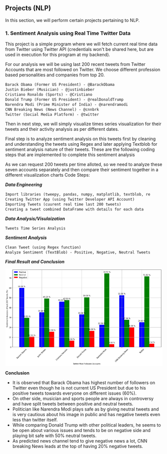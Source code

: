 ## Projects (NLP)
In this section, we will perform certain projects pertaining to NLP.

### 1. Sentiment Analysis using Real Time Twitter Data

This project is a simple program where we will fetch current real time data from Twitter using Twitter API (credentials won't be shared here, but are used in execution for this program at my backend).

For our analysis we will be using last 200 recent tweets from Twitter Accounts that are most followed on Twitter. We choose different profession based personalities and companies from top 20.

    Barack Obama (Former US President) - @BarackObama
    Justin Bieber (Musician) - @justinbieber
    Cristiano Ronaldo (Sports) - @Cristiano
    Donald Trump (Former US President) - @realDonaldTrump
    Narendra Modi (Prime Minister of India) - @narendramodi
    CNN Breaking News (News Channel) - @cnnbrk
    Twitter (Social Media Platform) - @twitter 

Then in next step, we will simply visualize times series visualization for their tweets and their activity analysis as per different dates.

Final step is to analyze sentiment analysis on this tweets first by cleaning and understanding the tweets using Regex and later applying Textblob for sentiment analysis nature of their tweets. These are the following coding steps that are implemented to complete this sentiment analysis

As we can request 200 tweets per time alloted, so we need to analyze these seven accounts separately and then compare their sentiment together in a different visualization charts
Code Steps:

***Data Engineering***

    Import libraries (tweepy, pandas, numpy, matplotlib, textblob, re
    Creating Twitter App (using Twitter Developer API Account)
    Importing Tweets (cuurent real time last 200 tweets)
    Creating a tweet combined DataFrame with details for each data

***Data Analysis/Visulaization***

    Tweets Time Series Analysis

***Sentiment Analysis***

    Clean Tweet (using Regex function)
    Analyze Sentiment (TextBlob) - Positive, Negative, Neutral Tweets

***Final Result and Conclusion***
<p align="center">
  <img width="600" alt="java 8 and prio java 8  array review example" img align="center" src ="https://github.com/worklifesg/Natural-Language-Processing/blob/main/images/EDA7.png">
</p>

****Conclusion****

 * It is observed that Barack Obama has highest number of followers on Twitter even though he is not current US President but due to his positive tweets towards everyone on different issues (60%).
 * On other side, musician and sports people are always in controversy and have split tweets between positive and neutral tweets.
 * Politician like Narendra Modi plays safe as by giving neutral tweets and is very cautious about his image in public and has negative tweets even less than twitter itself.
 * While comparing Donald Trump with other political leaders, he seems to be open about various issues and tends to be on negative side and playing bit safe with 50% neutral tweets.
 * As predicted news channel tend to give negative news a lot, CNN breaking News leads at the top of having 20% negative tweets.
